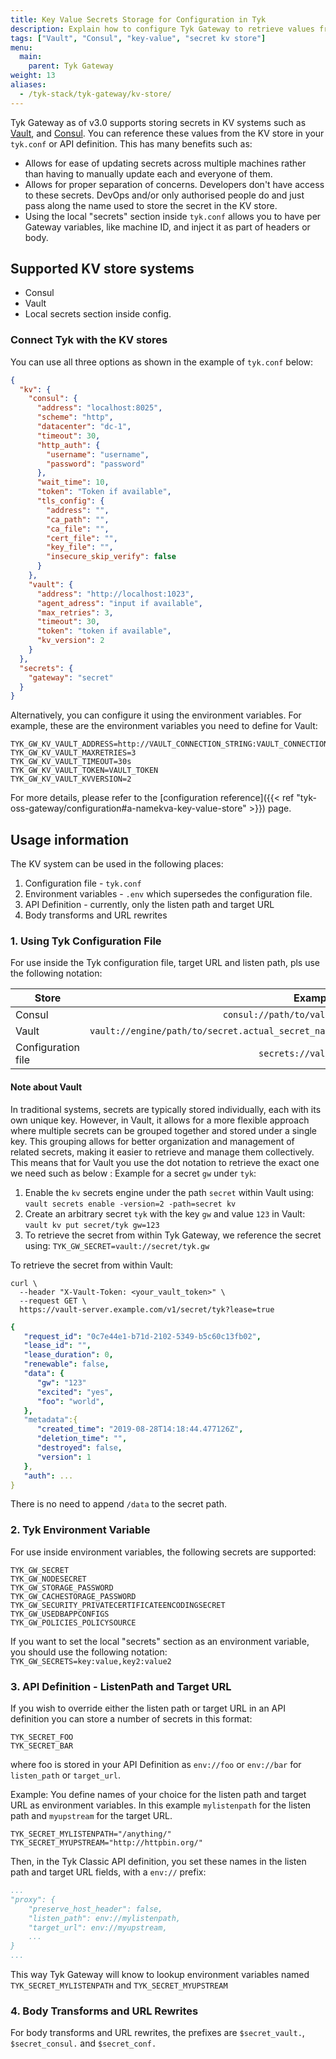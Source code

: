 ```yaml
---
title: Key Value Secrets Storage for Configuration in Tyk
description: Explain how to configure Tyk Gateway to retrieve values from an external key-value store such as Consol, Vault or local storage.
tags: ["Vault", "Consul", "key-value", "secret kv store"]
menu:
  main:
    parent: Tyk Gateway
weight: 13
aliases:
  - /tyk-stack/tyk-gateway/kv-store/
---
```


Tyk Gateway as of v3.0 supports storing secrets in KV systems such as [Vault](https://vaultproject.io), and [Consul](https://consul.io). You can reference these values from the KV store in your `tyk.conf` or API definition.
This has many benefits such as:
- Allows for ease of updating secrets across multiple machines rather than
  having to manually update each and everyone of them.
- Allows for proper separation of concerns. Developers don't have access to
  these secrets. DevOps and/or only authorised people do and just pass along the
  name used to store the secret in the KV store.
- Using the local "secrets" section inside `tyk.conf` allows you to have per Gateway variables, like machine ID, and inject it as part of headers or body.

## Supported KV store systems

- Consul
- Vault
- Local secrets section inside config.

###  Connect Tyk with the KV stores

You can use all three options as shown in the example of `tyk.conf` below:
```json
{
  "kv": {
    "consul": {
      "address": "localhost:8025",
      "scheme": "http",
      "datacenter": "dc-1",
      "timeout": 30,
      "http_auth": {
        "username": "username",
        "password": "password"
      },
      "wait_time": 10,
      "token": "Token if available",
      "tls_config": {
        "address": "",
        "ca_path": "",
        "ca_file": "",
        "cert_file": "",
        "key_file": "",
        "insecure_skip_verify": false
      }
    },
    "vault": {
      "address": "http://localhost:1023",
      "agent_adress": "input if available",
      "max_retries": 3,
      "timeout": 30,
      "token": "token if available",
      "kv_version": 2
    }
  },
  "secrets": {
    "gateway": "secret"
  }
}
```

Alternatively, you can configure it using the environment variables. For example, these are the environment variables you need to define for Vault:
```env
TYK_GW_KV_VAULT_ADDRESS=http://VAULT_CONNECTION_STRING:VAULT_CONNECTION_PORT
TYK_GW_KV_VAULT_MAXRETRIES=3
TYK_GW_KV_VAULT_TIMEOUT=30s
TYK_GW_KV_VAULT_TOKEN=VAULT_TOKEN
TYK_GW_KV_VAULT_KVVERSION=2
```

For more details, please refer to the [configuration reference]({{< ref "tyk-oss-gateway/configuration#a-namekva-key-value-store" >}}) page.

## Usage information

The KV system can be used in the following places:

1. Configuration file - `tyk.conf`
2. Environment variables - `.env` which supersedes the configuration file. 
3. API Definition - currently, only the listen path and target URL
4. Body transforms and URL rewrites


### 1. Using Tyk Configuration File
For use inside the Tyk configuration file, target URL and listen path, pls use the following notation:

| Store                           | Example|
| --------------------------------| -----:|
| Consul                          | `consul://path/to/value`                           |
| Vault                           | `vault://engine/path/to/secret.actual_secret_name` |
| Configuration file              | `secrets://value`                                  |

#### Note about Vault
In traditional systems, secrets are typically stored individually, each with its own unique key. However, in Vault, it allows for a more flexible approach where multiple secrets can be grouped together and stored under a single key. This grouping allows for better organization and management of related secrets, making it easier to retrieve and manage them collectively. This means that for Vault you use the dot notation to retrieve the exact one we need such as below :
Example for a secret `gw` under `tyk`:

1. Enable the `kv` secrets engine under the path `secret` within Vault using:  
   `vault secrets enable -version=2 -path=secret kv`  
2. Create an arbitrary secret `tyk` with the key `gw` and value `123` in Vault:  
   `vault kv put secret/tyk gw=123`  
3. To retrieve the secret from within Tyk Gateway, we reference the secret using: 
   `TYK_GW_SECRET=vault://secret/tyk.gw`

To retrieve the secret from within Vault:
```curl
curl \
  --header "X-Vault-Token: <your_vault_token>" \
  --request GET \
  https://vault-server.example.com/v1/secret/tyk?lease=true
```

```yaml
{
   "request_id": "0c7e44e1-b71d-2102-5349-b5c60c13fb02",
   "lease_id": "",
   "lease_duration": 0,
   "renewable": false,
   "data": {
      "gw": "123"
      "excited": "yes",
      "foo": "world",
   },
   "metadata":{
      "created_time": "2019-08-28T14:18:44.477126Z",
      "deletion_time": "",
      "destroyed": false,
      "version": 1
   },
   "auth": ...
}
```
There is no need to append `/data` to the secret path.


### 2. Tyk Environment Variable
For use inside environment variables, the following secrets are supported:

```env
TYK_GW_SECRET
TYK_GW_NODESECRET
TYK_GW_STORAGE_PASSWORD
TYK_GW_CACHESTORAGE_PASSWORD
TYK_GW_SECURITY_PRIVATECERTIFICATEENCODINGSECRET
TYK_GW_USEDBAPPCONFIGS
TYK_GW_POLICIES_POLICYSOURCE
```

If you want to set the local "secrets" section as an environment variable, you should use the following notation:
`TYK_GW_SECRETS=key:value,key2:value2`


### 3. API Definition - ListenPath and Target URL

If you wish to override either the listen path or target URL in an API definition you can store a number of secrets in this format:

```env
TYK_SECRET_FOO
TYK_SECRET_BAR
```
where foo is stored in your API Definition as `env://foo` or `env://bar` for `listen_path` or `target_url`.

Example:
You define names of your choice for the listen path and target URL as environment variables. In this example 
`mylistenpath` for the listen path and `myupstream` for the target URL.

```env
TYK_SECRET_MYLISTENPATH="/anything/"
TYK_SECRET_MYUPSTREAM="http://httpbin.org/"
```

Then, in the Tyk Classic API definition, you set these names in the listen path and target URL fields, with a `env://` prefix:

```yaml
...
"proxy": {
    "preserve_host_header": false,
    "listen_path": env://mylistenpath,
    "target_url": env://myupstream,
    ...
}
...
```
This way Tyk Gateway will know to lookup environment variables named `TYK_SECRET_MYLISTENPATH` and `TYK_SECRET_MYUPSTREAM`


### 4. Body Transforms and URL Rewrites

For body transforms and URL rewrites, the prefixes are `$secret_vault.`, `$secret_consul.` and `$secret_conf.`


